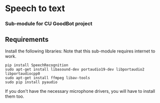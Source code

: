 # Speech to text

### Sub-module for CU GoodBot project


## Requirements

Install the following libraries:
Note that this sub-module requires internet to work.

```
pip install SpeechRecognition 
sudo apt-get install libasound-dev portaudio19-dev libportaudio2 libportaudiocpp0
sudo apt-get install ffmpeg libav-tools
sudo pip install pyaudio
```

If you don't have the necessary microphone drivers, you will have to install them too.
